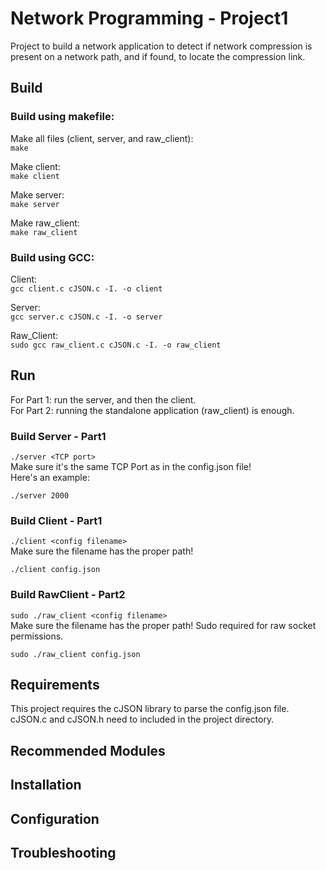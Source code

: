 # Network Programming - Project1

Project to build a network application to detect if network compression is present on a network path, and if found, to locate the compression link.


## Build
### Build using makefile:
Make all files (client, server, and raw_client):<br>
`make`

Make client:<br>
`make client`

Make server:<br>
`make server`

Make raw_client:<br>
`make raw_client`

### Build using GCC:
Client:<br>
`gcc client.c cJSON.c -I. -o client`

Server:<br>
`gcc server.c cJSON.c -I. -o server`

Raw_Client:<br>
`sudo gcc raw_client.c cJSON.c -I. -o raw_client`


## Run
For Part 1: run the server, and then the client.<br>
For Part 2: running the standalone application (raw_client) is enough.
### Build Server - Part1
`./server <TCP port>`<br>
Make sure it's the same TCP Port as in the config.json file!<br>
Here's an example:
```
./server 2000
```

### Build Client - Part1
`./client <config filename>`<br>
Make sure the filename has the proper path!
```
./client config.json
```

### Build RawClient - Part2
`sudo ./raw_client <config filename>` <br>
Make sure the filename has the proper path! Sudo required for raw socket permissions.
```
sudo ./raw_client config.json
```

## Requirements
This project requires the cJSON library to parse the config.json file.
cJSON.c and cJSON.h need to included in the project directory.

## Recommended Modules

## Installation

## Configuration

## Troubleshooting

